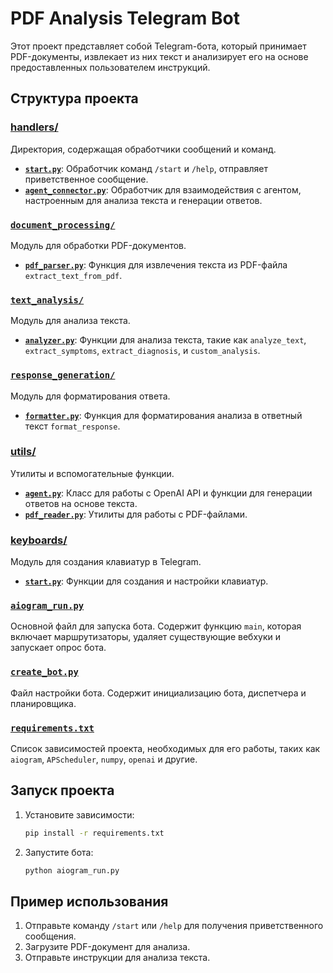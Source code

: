 # PDF Analysis Telegram Bot

Этот проект представляет собой Telegram-бота, который принимает PDF-документы, извлекает из них текст и анализирует его на основе предоставленных пользователем инструкций.

## Структура проекта

### [handlers/](handlers)
Директория, содержащая обработчики сообщений и команд.
- **[`start.py`](handlers/start.py)**: Обработчик команд `/start` и `/help`, отправляет приветственное сообщение.
- **[`agent_connector.py`](handlers/agent_connector.py)**: Обработчик для взаимодействия с агентом, настроенным для анализа текста и генерации ответов.

### [`document_processing/`](document_processing)
Модуль для обработки PDF-документов.
- **[`pdf_parser.py`](document_processing/pdf_parser.py)**: Функция для извлечения текста из PDF-файла `extract_text_from_pdf`.

### [`text_analysis/`](text_analysis)
Модуль для анализа текста.
- **[`analyzer.py`](text_analysis/analyzer.py)**: Функции для анализа текста, такие как `analyze_text`, `extract_symptoms`, `extract_diagnosis`, и `custom_analysis`.

### [`response_generation/`](response_generation)
Модуль для форматирования ответа.
- **[`formatter.py`](response_generation/formatter.py)**: Функция для форматирования анализа в ответный текст `format_response`.

### [utils/](utils)
Утилиты и вспомогательные функции.
- **[`agent.py`](utils/agent.py)**: Класс для работы с OpenAI API и функции для генерации ответов на основе текста.
- **[`pdf_reader.py`](utils/pdf_reader.py)**: Утилиты для работы с PDF-файлами.

### [keyboards/](keyboards)
Модуль для создания клавиатур в Telegram.
- **[`start.py`](keyboards/start.py)**: Функции для создания и настройки клавиатур.

### [`aiogram_run.py`](aiogram_run.py)
Основной файл для запуска бота. Содержит функцию `main`, которая включает маршрутизаторы, удаляет существующие вебхуки и запускает опрос бота.

### [`create_bot.py`](create_bot.py)
Файл настройки бота. Содержит инициализацию бота, диспетчера и планировщика.

### [`requirements.txt`](requirements.txt)
Список зависимостей проекта, необходимых для его работы, таких как `aiogram`, `APScheduler`, `numpy`, `openai` и другие.

## Запуск проекта

1. Установите зависимости:
    ```sh
    pip install -r requirements.txt
    ```

2. Запустите бота:
    ```sh
    python aiogram_run.py
    ```

## Пример использования

1. Отправьте команду `/start` или `/help` для получения приветственного сообщения.
2. Загрузите PDF-документ для анализа.
3. Отправьте инструкции для анализа текста.